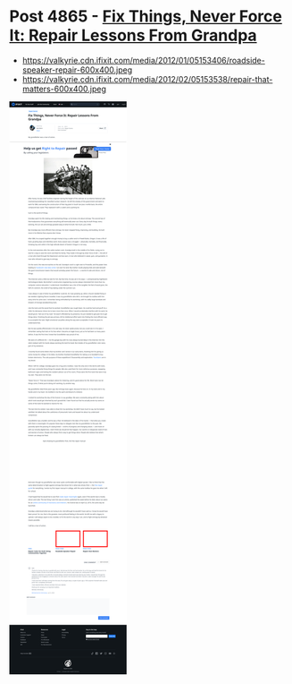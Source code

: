 # Post 4865 - [Fix Things, Never Force It: Repair Lessons From Grandpa](https://www.ifixit.com/News/4865/fix-things-never-force-it-lessons-from-grandpa)

- https://valkyrie.cdn.ifixit.com/media/2012/01/05153406/roadside-speaker-repair-600x400.jpeg
- https://valkyrie.cdn.ifixit.com/media/2012/02/05153538/repair-that-matters-600x400.jpeg

![screencap](screenshots/267d42db-757b-4c97-95a5-55a9c8b2b7f1.png)
